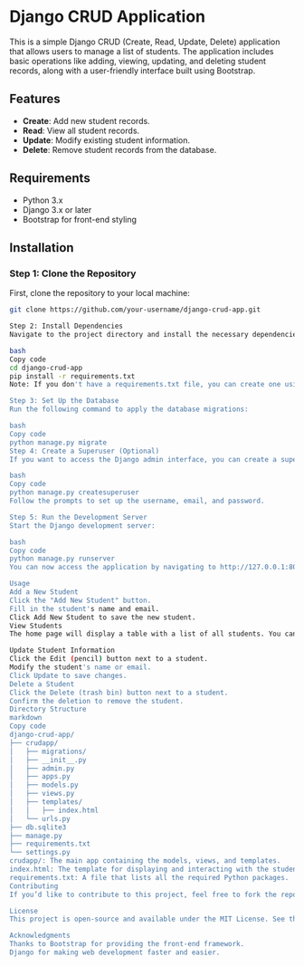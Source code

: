 # Django CRUD Application

This is a simple Django CRUD (Create, Read, Update, Delete) application that allows users to manage a list of students. The application includes basic operations like adding, viewing, updating, and deleting student records, along with a user-friendly interface built using Bootstrap.

## Features

- **Create**: Add new student records.
- **Read**: View all student records.
- **Update**: Modify existing student information.
- **Delete**: Remove student records from the database.

## Requirements

- Python 3.x
- Django 3.x or later
- Bootstrap for front-end styling

## Installation

### Step 1: Clone the Repository

First, clone the repository to your local machine:

```bash
git clone https://github.com/your-username/django-crud-app.git

Step 2: Install Dependencies
Navigate to the project directory and install the necessary dependencies:

bash
Copy code
cd django-crud-app
pip install -r requirements.txt
Note: If you don't have a requirements.txt file, you can create one using pip freeze > requirements.txt.

Step 3: Set Up the Database
Run the following command to apply the database migrations:

bash
Copy code
python manage.py migrate
Step 4: Create a Superuser (Optional)
If you want to access the Django admin interface, you can create a superuser account:

bash
Copy code
python manage.py createsuperuser
Follow the prompts to set up the username, email, and password.

Step 5: Run the Development Server
Start the Django development server:

bash
Copy code
python manage.py runserver
You can now access the application by navigating to http://127.0.0.1:8000/ in your web browser.

Usage
Add a New Student
Click the "Add New Student" button.
Fill in the student's name and email.
Click Add New Student to save the new student.
View Students
The home page will display a table with a list of all students. You can view their names and emails.

Update Student Information
Click the Edit (pencil) button next to a student.
Modify the student's name or email.
Click Update to save changes.
Delete a Student
Click the Delete (trash bin) button next to a student.
Confirm the deletion to remove the student.
Directory Structure
markdown
Copy code
django-crud-app/
├── crudapp/
│   ├── migrations/
│   ├── __init__.py
│   ├── admin.py
│   ├── apps.py
│   ├── models.py
│   ├── views.py
│   ├── templates/
│   │   ├── index.html
│   └── urls.py
├── db.sqlite3
├── manage.py
├── requirements.txt
└── settings.py
crudapp/: The main app containing the models, views, and templates.
index.html: The template for displaying and interacting with the student records.
requirements.txt: A file that lists all the required Python packages.
Contributing
If you’d like to contribute to this project, feel free to fork the repository, make your changes, and submit a pull request.

License
This project is open-source and available under the MIT License. See the LICENSE file for more information.

Acknowledgments
Thanks to Bootstrap for providing the front-end framework.
Django for making web development faster and easier.
